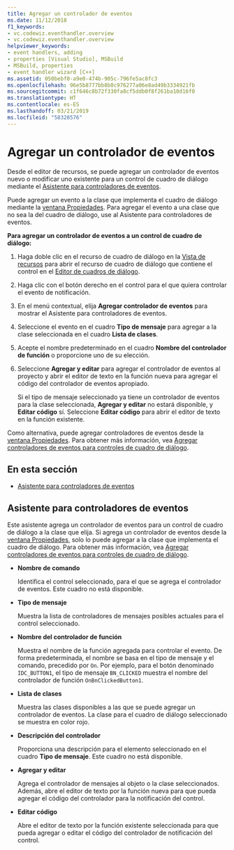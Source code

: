 ```yaml
---
title: Agregar un controlador de eventos
ms.date: 11/12/2018
f1_keywords:
- vc.codewiz.eventhandler.overview
- vc.codewiz.eventhandler.overview
helpviewer_keywords:
- event handlers, adding
- properties [Visual Studio], MSBuild
- MSBuild, properties
- event handler wizard [C++]
ms.assetid: 050bebf0-a9e0-474b-905c-796fe5ac8fc3
ms.openlocfilehash: 96e5b8777bb8b0c976277a06e8ad49b3334921fb
ms.sourcegitcommit: c1f646c8b72f330fa8cf5ddb0f8f261ba10d16f0
ms.translationtype: HT
ms.contentlocale: es-ES
ms.lasthandoff: 03/21/2019
ms.locfileid: "58328576"
---
```

# <a name="add-an-event-handler"></a>Agregar un controlador de eventos

Desde el editor de recursos, se puede agregar un controlador de eventos nuevo o modificar uno existente para un control de cuadro de diálogo mediante el [Asistente para controladores de eventos](#event-handler-wizard).

Puede agregar un evento a la clase que implementa el cuadro de diálogo mediante la [ventana Propiedades](/visualstudio/ide/reference/properties-window). Para agregar el evento a una clase que no sea la del cuadro de diálogo, use al Asistente para controladores de eventos.

**Para agregar un controlador de eventos a un control de cuadro de diálogo:**

1. Haga doble clic en el recurso de cuadro de diálogo en la [Vista de recursos](../windows/how-to-create-a-resource-script-file.md#create-resources) para abrir el recurso de cuadro de diálogo que contiene el control en el [Editor de cuadros de diálogo](../windows/dialog-editor.md).

1. Haga clic con el botón derecho en el control para el que quiera controlar el evento de notificación.

1. En el menú contextual, elija **Agregar controlador de eventos** para mostrar el Asistente para controladores de eventos.

1. Seleccione el evento en el cuadro **Tipo de mensaje** para agregar a la clase seleccionada en el cuadro **Lista de clases**.

1. Acepte el nombre predeterminado en el cuadro **Nombre del controlador de función** o proporcione uno de su elección.

1. Seleccione **Agregar y editar** para agregar el controlador de eventos al proyecto y abrir el editor de texto en la función nueva para agregar el código del controlador de eventos apropiado.

   Si el tipo de mensaje seleccionado ya tiene un controlador de eventos para la clase seleccionada, **Agregar y editar** no estará disponible, y **Editar código** sí. Seleccione **Editar código** para abrir el editor de texto en la función existente.

Como alternativa, puede agregar controladores de eventos desde la [ventana Propiedades](/visualstudio/ide/reference/properties-window). Para obtener más información, vea [Agregar controladores de eventos para controles de cuadro de diálogo](../windows/adding-event-handlers-for-dialog-box-controls.md).

## <a name="in-this-section"></a>En esta sección

- [Asistente para controladores de eventos](#event-handler-wizard)

## <a name="event-handler-wizard"></a>Asistente para controladores de eventos

Este asistente agrega un controlador de eventos para un control de cuadro de diálogo a la clase que elija. Si agrega un controlador de eventos desde la [ventana Propiedades](/visualstudio/ide/reference/properties-window), solo lo puede agregar a la clase que implementa el cuadro de diálogo. Para obtener más información, vea [Agregar controladores de eventos para controles de cuadro de diálogo](../windows/adding-event-handlers-for-dialog-box-controls.md).

- **Nombre de comando**

  Identifica el control seleccionado, para el que se agrega el controlador de eventos. Este cuadro no está disponible.

- **Tipo de mensaje**

  Muestra la lista de controladores de mensajes posibles actuales para el control seleccionado.

- **Nombre del controlador de función**

  Muestra el nombre de la función agregada para controlar el evento. De forma predeterminada, el nombre se basa en el tipo de mensaje y el comando, precedido por `On`. Por ejemplo, para el botón denominado `IDC_BUTTON1`, el tipo de mensaje `BN_CLICKED` muestra el nombre del controlador de función `OnBnClickedButton1`.

- **Lista de clases**

  Muestra las clases disponibles a las que se puede agregar un controlador de eventos. La clase para el cuadro de diálogo seleccionado se muestra en color rojo.

- **Descripción del controlador**

  Proporciona una descripción para el elemento seleccionado en el cuadro **Tipo de mensaje**. Este cuadro no está disponible.

- **Agregar y editar**

  Agrega el controlador de mensajes al objeto o la clase seleccionados. Además, abre el editor de texto por la función nueva para que pueda agregar el código del controlador para la notificación del control.

- **Editar código**

  Abre el editor de texto por la función existente seleccionada para que pueda agregar o editar el código del controlador de notificación del control.
